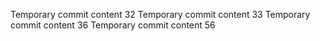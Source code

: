 Temporary commit content 32
Temporary commit content 33
Temporary commit content 36
Temporary commit content 56
